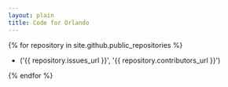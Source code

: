 ```yaml
---
layout: plain
title: Code for Orlando
---
```



{% for repository in site.github.public_repositories %}
  * ('{{ repository.issues_url }}', '{{ repository.contributors_url }}')

{% endfor %}
